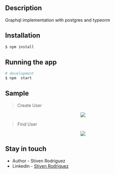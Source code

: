 ## Description

Graphql implementation with postgres and typeorm

## Installation

```bash
$ npm install
```

## Running the app

```bash
# development
$ npm  start
```

## Sample

>Create User

<p align="center">
  <atarget="blank"><img src="https://i.postimg.cc/63f1qD1C/cap1.png"/></a>
</p>

>Find User

<p align="center">
  <atarget="blank"><img src="https://i.postimg.cc/fLLqRBxJ/cap2.png"/></a>
</p>


## Stay in touch

- Author - Stiven Rodriguez
- Linkedin - [Stiven Rodriguez](https://www.linkedin.com/in/stiven-rodriguez-a54b27176/)
